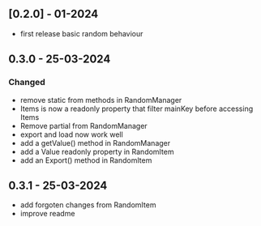 ## [0.2.0] - 01-2024

- first release basic random behaviour

## 0.3.0 - 25-03-2024

### Changed

- remove static from methods in RandomManager
- Items is now a readonly property that filter mainKey before accessing Items
- Remove partial from RandomManager
- export and load now work well
- add a getValue() method in RandomManager
- add a Value readonly property in RandomItem
- add an Export() method in RandomItem

## 0.3.1 - 25-03-2024

- add forgoten changes from RandomItem
- improve readme